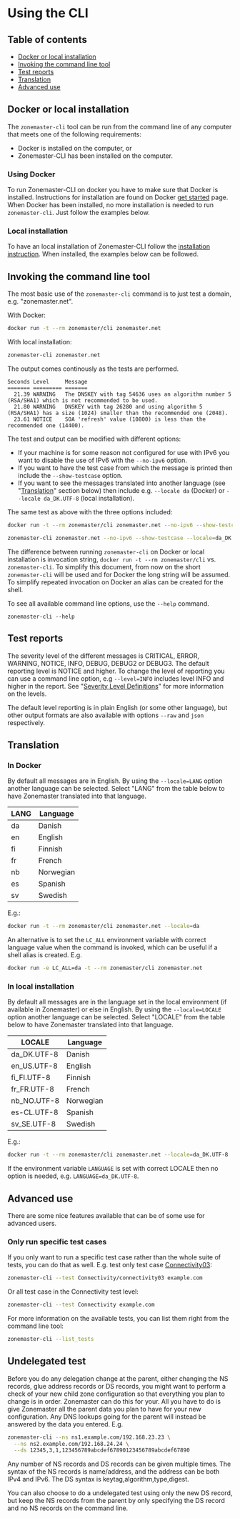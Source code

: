 # Using the CLI

## Table of contents
* [Docker or local installation](#Docker-or-local-installation)
* [Invoking the command line tool](#Invoking-the-command-line-tool)
* [Test reports](#Test-reports)
* [Translation]
* [Advanced use](#Advanced-use)


## Docker or local installation

The `zonemaster-cli` tool can be run from the command line of any computer that
meets one of the following requirements:

* Docker is installed on the computer, or
* Zonemaster-CLI has been installed on the computer.

### Using Docker

To run Zonemaster-CLI on docker you have to make sure that Docker is installed.
Instructions for installation are found on Docker [get started] page. When
Docker has been installed, no more installation is needed to run
`zonemaster-cli`. Just follow the examples below.

### Local installation

To have an local installation of Zonemaster-CLI follow the
[installation instruction]. When installed, the examples below can be followed.


## Invoking the command line tool

The most basic use of the `zonemaster-cli` command is to just test a domain, e.g.
"zonemaster.net".

With Docker:
```sh
docker run -t --rm zonemaster/cli zonemaster.net
```

With local installation:
```sh
zonemaster-cli zonemaster.net
```

The output comes continously as the tests are performed.
```
Seconds Level     Message
======= ========= =======
  21.39 WARNING   The DNSKEY with tag 54636 uses an algorithm number 5 (RSA/SHA1) which is not recommended to be used.
  21.80 WARNING   DNSKEY with tag 26280 and using algorithm 5 (RSA/SHA1) has a size (1024) smaller than the recommended one (2048).
  23.61 NOTICE    SOA 'refresh' value (10800) is less than the recommended one (14400).
```

The test and output can be modified with different options:

* If your machine is for some reason not configured for use with IPv6 you want to
  disable the use of IPv6 with the `--no-ipv6` option.
* If you want to have the test case from which the message is printed then
  include the `--show-testcase` option.
* If you want to see the messages translated into another language (see
  "[Translation]" section below) then include e.g. `--locale da` (Docker) or
  `--locale da_DK.UTF-8` (local installation).

The same test as above with the three options included:

```sh
docker run -t --rm zonemaster/cli zonemaster.net --no-ipv6 --show-testcase --locale=da
```
```sh
zonemaster-cli zonemaster.net --no-ipv6 --show-testcase --locale=da_DK.UTF-8
```

The difference between running `zonemaster-cli` on Docker or local installation
is invocation string, `docker run -t --rm zonemaster/cli` vs. `zonemaster-cli`.
To simplify this document, from now on the short `zonemaster-cli` will be used
and for Docker the long string will be assumed. To simplify repeated invocation
on Docker an alias can be created for the shell.

To see all available command line options, use the `--help` command.

```
zonemaster-cli --help
```

## Test reports

The severity level of the different messages is CRITICAL, ERROR, WARNING, NOTICE,
INFO, DEBUG, DEBUG2 or DEBUG3. The default reporting level is NOTICE and higher.
To change the level of reporting you can use a command line option, e.g
`--level=INFO` includes level INFO and higher in the report. See
"[Severity Level Definitions]" for more information on the levels.

The default level reporting is in plain English (or some other language), but
other output formats are also available with options `--raw` and `json`
respectively.


## Translation

### In Docker

By default all messages are in English. By using the `--locale=LANG` option
another language can be selected. Select "LANG" from the table below to have
Zonemaster translated into that language.

LANG | Language
-----|---------
da   | Danish
en   | English
fi   | Finnish
fr   | French
nb   | Norwegian
es   | Spanish
sv   | Swedish

E.g.:
```sh
docker run -t --rm zonemaster/cli zonemaster.net --locale=da
```

An alternative is to set the `LC_ALL` environment variable with correct language
value when the command is invoked, which can be useful if a shell alias is
created. E.g.
```sh
docker run -e LC_ALL=da -t --rm zonemaster/cli zonemaster.net
```

### In local installation

By default all messages are in the language set in the local environment (if
available in Zonemaster) or else in English. By using the `--locale=LOCALE`
option another language can be selected. Select "LOCALE" from the table below to
have Zonemaster translated into that language.

LOCALE      | Language
------------|---------
da_DK.UTF-8 | Danish
en_US.UTF-8 | English
fi_FI.UTF-8 | Finnish
fr_FR.UTF-8 | French
nb_NO.UTF-8 | Norwegian
es-CL.UTF-8 | Spanish
sv_SE.UTF-8 | Swedish

E.g.:
```sh
docker run -t --rm zonemaster/cli zonemaster.net --locale=da_DK.UTF-8
```

If the environment variable `LANGUAGE` is set with correct LOCALE then no option
is needed, e.g. `LANGUAGE=da_DK.UTF-8`.

## Advanced use

There are some nice features available that can be of some use for advanced
users.

### Only run specific test cases

If you only want to run a specific test case rather than the whole suite of
tests, you can do that as well. E.g. test only test case [Connectivity03]:

[Connectivity03]:  https://github.com/zonemaster/zonemaster/blob/master/docs/specifications/tests/Connectivity-TP/connectivity03.md

```sh
zonemaster-cli --test Connectivity/connectivity03 example.com
```

Or all test case in the Connectivity test level:
```sh
zonemaster-cli --test Connectivity example.com
```

For more information on the available tests, you can list them right from
the command line tool:
```sh
zonemaster-cli --list_tests
```

## Undelegated test

Before you do any delegation change at the parent, either changing the NS
records, glue address records or DS records, you might want to perform a
check of your new child zone configuration so that everything you plan to
change is in order. Zonemaster can do this for your. All you have to do
is give Zonemaster all the parent data you plan to have for your new
configuration. Any DNS lookups going for the parent will instead be
answered by the data you entered. E.g.

```sh
zonemaster-cli --ns ns1.example.com/192.168.23.23 \
  --ns ns2.example.com/192.168.24.24 \
  --ds 12345,3,1,123456789abcdef67890123456789abcdef67890
```

Any number of NS records and DS records can be given multiple times.
The syntax of the NS records is name/address, and the address can be
both IPv4 and IPv6. The DS syntax is keytag,algorithm,type,digest.

You can also choose to do a undelegated test using only the new DS
record, but keep the NS records from the parent by only specifying the
DS record and no NS records on the command line.


[Get started]:                     https://www.docker.com/get-started
[Installation instruction]:        docs/Installation.md
[Severity Level Definitions]:      https://github.com/zonemaster/zonemaster/blob/master/docs/specifications/tests/SeverityLevelDefinitions.md
[Translation]:                     #Translation

